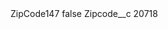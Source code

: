 <?xml version="1.0" encoding="UTF-8"?>
<CustomMetadata xmlns="http://soap.sforce.com/2006/04/metadata" xmlns:xsi="http://www.w3.org/2001/XMLSchema-instance" xmlns:xsd="http://www.w3.org/2001/XMLSchema">
    <label>ZipCode147</label>
    <protected>false</protected>
    <values>
        <field>Zipcode__c</field>
        <value xsi:type="xsd:string">20718</value>
    </values>
</CustomMetadata>
